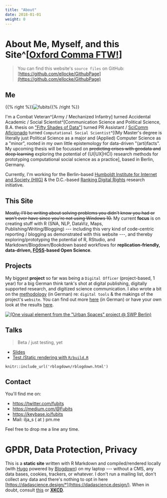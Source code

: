 ```yaml
---
title: "About"
date: 2018-01-01
weight: 0
---
```


# About Me, Myself, and this Site^[[Oxford Comma FTW!](https://www.ft.com/content/bdfb60aa-12ef-11e7-b0c1-37e417ee6c76)]

> You can find this website's `source files` on GitHub: [https://github.com/ellocke/GithubPage](https://github.com/ellocke/GithubPage)

## Me
{{% right %}}![](/img/about/about_me.jpg "fubits"){{% /right %}}

I'm&nbsp;a&nbsp;Combat&nbsp;Veteran^[Army / Mechanized Infantry] turned Accidental Academic / Social Scientist^[Communication Science and Political Science, B.A. thesis on ["Fifty Shades of Data"](https://www.authorea.com/users/168476/articles/196592-fifty-shades-of-data-ba-thesis-eprint)] turned PR Assistant / [SciComm Aficionado](https://medium.com/@Fubits/urbane-r%C3%A4ume-proteste-weltpolitik-21f05d512cc4) turned `Computational Social Scientist`^[(My Master's degree is literally just Political Science as a major and (Applied) Computer Science as a "minor", rooted in my own little epistemology for data-driven "(arti)facts". My upcoming thesis will be focussed on ~~predicting crises with geodata and deep learning~~ exploring the potential of {UI|UX|HCI} research methods for prototyping computational social science as a practice], based in Berlin, Germany.

Currently, I'm working for the Berlin-based <a href="https://www.hiig.de" target="_blank">Humboldt Institute for Internet and Society (HIIG)</a> & the D.C.-based <a href="https://rankingdigitalrights.org/" target="_blank">Ranking Digital Rights</a> research initiative.

## This Site

~~Mostly, I'll be writing about solving problems you didn't know you had or won't ever have since you're not using Windows 10.~~ My current **focus** is on creating stuff with R (SNA, NLP, DataViz, Maps, Publishing/Writing/Blogging) --- including this very kind of code-centric reporting / blogging as demonstrated with this website ---, and thereby exploring/prototyping the potential of R, RStudio, and Markdown/Blogdown/Bookdown based workflows for **replication-friendly, data-driven, <a href="https://en.wikipedia.org/wiki/Free_and_open-source_software" target="_blank">FOSS</a>-based Open Science**.

## Projects

My biggest **project** so far was being a `Digital Officer` (project-based, 1 year) for a big German think tank's shot at digital publishing, digitally supported research, and digitized science communication. I also wrote a bit on the [methodology](https://projekt.swp-berlin.org/urbaneraeume/kapitel/zur-methode/#aufbau-konzept-und-tools-der-webseite) (in German) re: `digital tools` & the makings of the project's `website`. You can find out more [here](https://medium.com/@Fubits/urbane-r%C3%A4ume-proteste-weltpolitik-21f05d512cc4) (in German) or have your own look at the results [here](https://projekt.swp-berlin.org/urbaneraeume/kapitel/blacklivesmatter/#chronologie-blacklivesmatter).

<a href="https://projekt.swp-berlin.org/urbaneraeume/">![(**One visual element from the "Urban Spaces" project @ SWP Berlin)**](/img/about/urban_spaces_cover.jpeg "One visual element from the 'Urban Spaces' project @ SWP Berlin")</a>

## Talks

> Beta / just testing, yet

+ [Slides](/talks/rblogdown/rblogdown.html)
+ [Test /Static rendering with `R/build.R`](/talks/)

```{r out.width = '100%', fig.asp=1.78}
knitr::include_url('rblogdown/rblogdown.html')
```

## Contact

You'll find me on:

  + https://twitter.com/fubits
  + https://medium.com/@Fubits
  + https://keybase.io/fubits
  + Mail: ilja_s ( at ) pm.me

Feel free to drop me a line any time.

# GPDR, Data Protection, Privacy

This is a **static site** written with R Markdown and compiled/rendered locally (with [Hugo](https://gohugo.io/) powered by [Blogdown](https://github.com/rstudio/blogdown)) on my laptop --- without a CMS, any data bases, cookies, trackers, or whatever. I don't run a mailing list, don't collect any data and there's nothing to opt in here [https://dadascience.design/*](https://dadascience.design/). When in doubt, consult [this](https://discourse.gohugo.io/t/hugo-vs-the-general-data-protection-regulations-gdpr-in-eu-eea/11526) or [**XKCD**](https://www.explainxkcd.com/wiki/index.php/1998:_GDPR).
